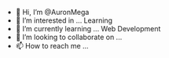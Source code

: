 - 👋 Hi, I’m @AuronMega
- 👀 I’m interested in ... Learning
- 🌱 I’m currently learning ... Web Development
- 💞️ I’m looking to collaborate on ...
- 📫 How to reach me ...

<!---
AuronMega/AuronMega is a ✨ special ✨ repository because its `README.md` (this file) appears on your GitHub profile.
You can click the Preview link to take a look at your changes.
--->
